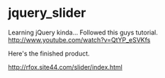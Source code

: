 jquery_slider
=============

Learning jQuery kinda...  Followed this guys tutorial.  http://www.youtube.com/watch?v=QtYP_eSVKfs

Here's the finished product.  

http://rfox.site44.com/slider/index.html
